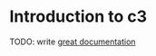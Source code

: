 # Introduction to c3

TODO: write [great documentation](http://jacobian.org/writing/what-to-write/)
